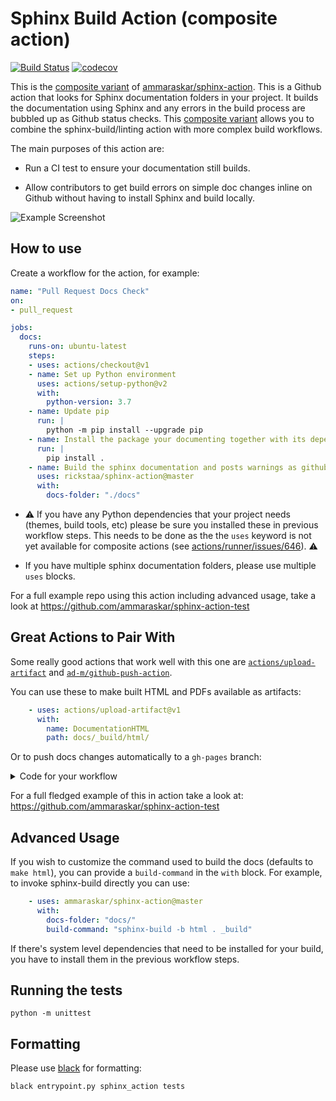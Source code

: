 # Sphinx Build Action (composite action)

[![Build Status](https://travis-ci.com/rickstaa/sphinx-action-composite.svg?branch=master)](https://travis-ci.com/rickstaa/sphinx-action-composite)
[![codecov](https://codecov.io/gh/rickstaa/sphinx-action-composite/branch/master/graph/badge.svg?token=ZCQFPNPWGK)](https://codecov.io/gh/rickstaa/sphinx-action-composite)

This is the [composite variant](https://docs.github.com/en/free-pro-team@latest/actions/creating-actions/creating-a-composite-run-steps-action) of [ammaraskar/sphinx-action](ammaraskar/sphinx-action). This is a Github action that looks for Sphinx documentation folders in your
project. It builds the documentation using Sphinx and any errors in the build
process are bubbled up as Github status checks. This [composite variant](https://docs.github.com/en/free-pro-team@latest/actions/creating-actions/creating-a-composite-run-steps-action) allows you to combine the sphinx-build/linting action with more complex build workflows.

The main purposes of this action are:

* Run a CI test to ensure your documentation still builds.

* Allow contributors to get build errors on simple doc changes inline on Github
  without having to install Sphinx and build locally.

![Example Screenshot](https://i.imgur.com/Gk2W32O.png)

## How to use

Create a workflow for the action, for example:

```yaml
name: "Pull Request Docs Check"
on:
- pull_request

jobs:
  docs:
    runs-on: ubuntu-latest
    steps:
    - uses: actions/checkout@v1
    - name: Set up Python environment
      uses: actions/setup-python@v2
      with:
        python-version: 3.7
    - name: Update pip
      run: |
        python -m pip install --upgrade pip
    - name: Install the package your documenting together with its dependencies.
      run: |
        pip install .
    - name: Build the sphinx documentation and posts warnings as github comments.
      uses: rickstaa/sphinx-action@master
      with:
        docs-folder: "./docs"
```

* :warning: If you have any Python dependencies that your project needs (themes,
build tools, etc) please be sure you installed these in previous workflow steps. This needs to be done as the the `uses` keyword is not yet available for composite actions (see [actions/runner/issues/646](https://github.com/actions/runner/issues/646)). :warning:

* If you have multiple sphinx documentation folders, please use multiple `uses` blocks.

For a full example repo using this action including advanced usage, take a look
at https://github.com/ammaraskar/sphinx-action-test

## Great Actions to Pair With

Some really good actions that work well with this one are
[`actions/upload-artifact`](https://github.com/actions/upload-artifact)
and [`ad-m/github-push-action`](https://github.com/ad-m/github-push-action).

You can use these to make built HTML and PDFs available as artifacts:

```yaml
    - uses: actions/upload-artifact@v1
      with:
        name: DocumentationHTML
        path: docs/_build/html/
```

Or to push docs changes automatically to a `gh-pages` branch:

<details><summary>Code for your workflow</summary>
<p>

```yaml
    - name: Commit documentation changes
      run: |
        git clone https://github.com/ammaraskar/sphinx-action-test.git --branch gh-pages --single-branch gh-pages
        cp -r docs/_build/html/* gh-pages/
        cd gh-pages
        git config --local user.email "action@github.com"
        git config --local user.name "GitHub Action"
        git add .
        git commit -m "Update documentation" -a || true
        # The above command will fail if no changes were present, so we ignore
        # the return code.
    - name: Push changes
      uses: ad-m/github-push-action@master
      with:
        branch: gh-pages
        directory: gh-pages
        github_token: ${{ secrets.GITHUB_TOKEN }}
```

</p>
</details>

For a full fledged example of this in action take a look at:
https://github.com/ammaraskar/sphinx-action-test

## Advanced Usage

If you wish to customize the command used to build the docs (defaults to
`make html`), you can provide a `build-command` in the `with` block. For
example, to invoke sphinx-build directly you can use:

```yaml
    - uses: ammaraskar/sphinx-action@master
      with:
        docs-folder: "docs/"
        build-command: "sphinx-build -b html . _build"
```

If there's system level dependencies that need to be installed for your
build, you have to install them in the previous workflow steps.

## Running the tests

`python -m unittest`

## Formatting

Please use [black](https://github.com/psf/black) for formatting:

`black entrypoint.py sphinx_action tests`

